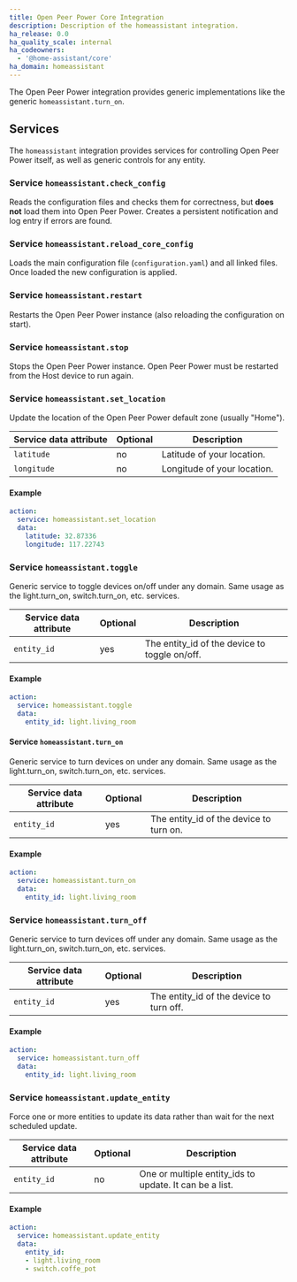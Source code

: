 ```yaml
---
title: Open Peer Power Core Integration
description: Description of the homeassistant integration.
ha_release: 0.0
ha_quality_scale: internal
ha_codeowners:
  - '@home-assistant/core'
ha_domain: homeassistant
---
```


The Open Peer Power integration provides generic implementations like the generic `homeassistant.turn_on`.

## Services

The `homeassistant` integration provides services for controlling Open Peer Power itself, as well as generic controls for any entity.

### Service `homeassistant.check_config`

Reads the configuration files and checks them for correctness, but **does not** load them into Open Peer Power. Creates a persistent notification and log entry if errors are found.

### Service `homeassistant.reload_core_config`

Loads the main configuration file (`configuration.yaml`) and all linked files. Once loaded the new configuration is applied.

### Service `homeassistant.restart`

Restarts the Open Peer Power instance (also reloading the configuration on start).

### Service `homeassistant.stop`

Stops the Open Peer Power instance. Open Peer Power must be restarted from the Host device to run again.

### Service `homeassistant.set_location`

Update the location of the Open Peer Power default zone (usually "Home").

| Service data attribute    | Optional | Description                                           |
|---------------------------|----------|-------------------------------------------------------|
| `latitude`                |       no | Latitude of your location.                            |
| `longitude`               |       no | Longitude of your location.                           |

#### Example

```yaml
action:
  service: homeassistant.set_location
  data:
    latitude: 32.87336
    longitude: 117.22743
```

### Service `homeassistant.toggle` 

Generic service to toggle devices on/off under any domain. Same usage as the light.turn_on, switch.turn_on, etc. services.

| Service data attribute    | Optional | Description                                           |
|---------------------------|----------|-------------------------------------------------------|
| `entity_id`               |       yes | The entity_id of the device to toggle on/off.         |

#### Example

```yaml
action:
  service: homeassistant.toggle
  data:
    entity_id: light.living_room
```

#### Service `homeassistant.turn_on` 

Generic service to turn devices on under any domain. Same usage as the light.turn_on, switch.turn_on, etc. services.

| Service data attribute    | Optional | Description                                           |
|---------------------------|----------|-------------------------------------------------------|
| `entity_id`               |       yes | The entity_id of the device to turn on.               |

#### Example

```yaml
action:
  service: homeassistant.turn_on
  data:
    entity_id: light.living_room
```

### Service `homeassistant.turn_off` 

Generic service to turn devices off under any domain. Same usage as the light.turn_on, switch.turn_on, etc. services.

| Service data attribute    | Optional | Description                                           |
|---------------------------|----------|-------------------------------------------------------|
| `entity_id`               |       yes | The entity_id of the device to turn off.              |

#### Example

```yaml
action:
  service: homeassistant.turn_off
  data:
    entity_id: light.living_room
```

### Service `homeassistant.update_entity` 

Force one or more entities to update its data rather than wait for the next scheduled update.

| Service data attribute    | Optional | Description                                           |
|---------------------------|----------|-------------------------------------------------------|
| `entity_id`               |       no | One or multiple entity_ids to update. It can be a list.  |

#### Example

```yaml
action:
  service: homeassistant.update_entity
  data:
    entity_id:
    - light.living_room
    - switch.coffe_pot
```
